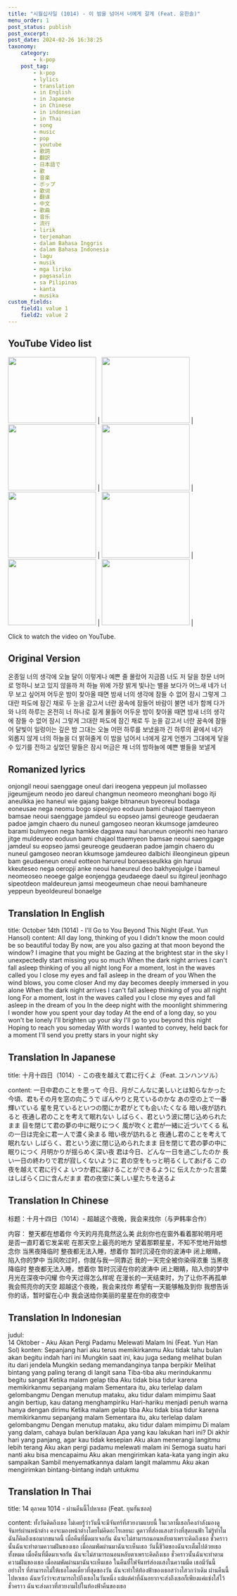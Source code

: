 ```yaml
---
title: "시월십사일 (1014) - 이 밤을 넘어서 너에게 갈게 (Feat. 윤한솔)"
menu_order: 1
post_status: publish
post_excerpt: 
post_date: 2024-02-26 16:38:25
taxonomy:
    category:
        - k-pop
    post_tag:
        - k-pop
        - lylics
        - translation
        - in English
        - in Japanese
        - in Chinese
        - in indonesian
        - in Thai
        - song
        - music
        - pop
        - youtube
        - 歌詞
        - 翻訳
        - 日本語で
        - 歌
        - 音楽
        - ポップ
        - 歌词
        - 翻译
        - 中文
        - 歌曲
        - 音乐
        - 流行
        - lirik
        - terjemahan
        - dalam Bahasa Inggris
        - dalam Bahasa Indonesia
        - lagu
        - musik
        - mga liriko
        - pagsasalin
        - sa Pilipinas
        - kanta
        - musika
custom_fields:
    field1: value 1
    field2: value 2
---
```


## YouTube Video list
 [<img src='http://img.youtube.com/vi/SmpDDSz_v04/0.jpg' width='200' height='150'>](https://youtu.be/SmpDDSz_v04) | [<img src='http://img.youtube.com/vi/wba28iA3Rtg/0.jpg' width='200' height='150'>](https://youtu.be/wba28iA3Rtg) | [<img src='http://img.youtube.com/vi/ZNLFjSF9F4A/0.jpg' width='200' height='150'>](https://youtu.be/ZNLFjSF9F4A) | [<img src='http://img.youtube.com/vi/TmWW0so-Msk/0.jpg' width='200' height='150'>](https://youtu.be/TmWW0so-Msk) | [<img src='http://img.youtube.com/vi/X-1oeFpbYPo/0.jpg' width='200' height='150'>](https://youtu.be/X-1oeFpbYPo) |
 [<img src='http://img.youtube.com/vi/OBYqArodyV8/0.jpg' width='200' height='150'>](https://youtu.be/OBYqArodyV8) | [<img src='http://img.youtube.com/vi/mtlcnCI8pA0/0.jpg' width='200' height='150'>](https://youtu.be/mtlcnCI8pA0) | [<img src='http://img.youtube.com/vi/qu_4_1LCMZg/0.jpg' width='200' height='150'>](https://youtu.be/qu_4_1LCMZg) |

Click to watch the video on YouTube.
## Original Version
온종일 너의 생각에 
오늘 달이 이렇게나 예쁜 줄 몰랐어 
지금쯤 너도 저 달을 창문 너머로 
멍하니 보고 있지 않을까 
저 하늘 위에 가장 밝게 빛나는 
별을 보다가 어느새 네가 너무 보고 싶어져 
어두운 밤이 찾아올 때면 
밤새 너의 생각에 잠들 수 없어 
잠시 그렇게 그대란 파도에 잠긴 채로 
두 눈을 감고서 너란 꿈속에 잠들어 
바람이 불면 네가 함께 다가와 
나의 하루는 온전히 너 하나로 짙게 물들어 
어두운 밤이 찾아올 때면 
밤새 너의 생각에 잠들 수 없어 
잠시 그렇게 그대란 파도에 잠긴 채로 
두 눈을 감고서 너란 꿈속에 잠들어 
달빛이 일렁이는 깊은 밤 
그대는 오늘 어떤 하루를 보냈을까 
긴 하루의 끝에서 네가 외롭지 않게 
너의 하늘을 더 밝혀줄게 
이 밤을 넘어서 너에게 갈게 
언젠가 그대에게 닿을 수 있기를 
전하고 싶었던 말들은 잠시 머금은 채 
너의 밤하늘에 예쁜 별들을 보낼게 



## Romanized lyrics
onjongil neoui saenggage 
oneul dari ireogena yeppeun jul mollasseo 
jigeumjjeum neodo jeo dareul changmun neomeoro 
meonghani bogo itji aneulkka 
jeo haneul wie gajang bakge bitnaneun 
byeoreul bodaga eoneusae nega neomu bogo sipeojyeo 
eoduun bami chajaol ttaemyeon 
bamsae neoui saenggage jamdeul su eopseo 
jamsi geureoge geudaeran padoe jamgin chaero 
du nuneul gamgoseo neoran kkumsoge jamdeureo 
barami bulmyeon nega hamkke dagawa 
naui haruneun onjeonhi neo hanaro jitge muldeureo 
eoduun bami chajaol ttaemyeon 
bamsae neoui saenggage jamdeul su eopseo 
jamsi geureoge geudaeran padoe jamgin chaero 
du nuneul gamgoseo neoran kkumsoge jamdeureo 
dalbichi illeongineun gipeun bam 
geudaeneun oneul eotteon harureul bonaesseulkka 
gin haruui kkeuteseo nega oeropji anke 
neoui haneureul deo bakhyeojulge 
i bameul neomeoseo neoege galge 
eonjengga geudaeege daeul su itgireul 
jeonhago sipeotdeon maldeureun jamsi meogeumeun chae 
neoui bamhaneure yeppeun byeoldeureul bonaelge 



## Translation In English
title: October 14th (1014) - I'll Go to You Beyond This Night (Feat. Yun Hansol)
content:
All day long, thinking of you
I didn't know the moon could be so beautiful today
By now, are you also gazing at that moon beyond the window?
I imagine that you might be
Gazing at the brightest star in the sky
I unexpectedly start missing you so much
When the dark night arrives
I can't fall asleep thinking of you all night long
For a moment, lost in the waves called you
I close my eyes and fall asleep in the dream of you
When the wind blows, you come closer
And my day becomes deeply immersed in you alone
When the dark night arrives
I can't fall asleep thinking of you all night long
For a moment, lost in the waves called you
I close my eyes and fall asleep in the dream of you
In the deep night with the moonlight shimmering
I wonder how you spent your day today
At the end of a long day, so you won't be lonely
I'll brighten up your sky
I'll go to you beyond this night
Hoping to reach you someday
With words I wanted to convey, held back for a moment
I'll send you pretty stars in your night sky


## Translation In Japanese
title: 
十月十四日（1014）- この夜を越えて君に行くよ（Feat. ユンハンソル）

content:
一日中君のことを思って
今日、月がこんなに美しいとは知らなかった
今頃、君もその月を窓の向こうで
ぼんやりと見ているのかな
あの空の上で一番輝いている
星を見ているといつの間にか君がとても会いたくなる
暗い夜が訪れると
夜通し君のことを考えて眠れない
しばらく、君という波に閉じ込められたまま
目を閉じて君の夢の中に眠りにつく
風が吹くと君が一緒に近づいてくる
私の一日は完全に君一人で濃く染まる
暗い夜が訪れると
夜通し君のことを考えて眠れない
しばらく、君という波に閉じ込められたまま
目を閉じて君の夢の中に眠りにつく
月明かりが揺らめく深い夜
君は今日、どんな一日を過ごしたのか
長い一日の終わりで君が寂しくないように
君の空をもっと明るくしてあげる
この夜を越えて君に行くよ
いつか君に届けることができるように
伝えたかった言葉はしばらく口に含んだまま
君の夜空に美しい星たちを送るよ
## Translation In Chinese
标题：十月十四日（1014）- 超越这个夜晚，我会来找你（与尹韩率合作）

内容：
整天都在想着你
今天的月亮竟然这么美
此刻你也在窗外看着那轮明月吧
是否一直盯着它发呆呢
在那天空上最亮的地方
望着那颗星星，不知不觉地开始想念你
当黑夜降临时
整夜都无法入睡，想着你
暂时沉浸在你的波涛中
闭上眼睛，陷入你的梦中
当风吹过时，你就与我一同靠近
我的一天完全被你染得浓重
当黑夜降临时
整夜都无法入睡，想着你
暂时沉浸在你的波涛中
闭上眼睛，陷入你的梦中
月光在深夜中闪耀
你今天过得怎么样呢
在漫长的一天结束时，为了让你不再孤单
我会照亮你的天空
超越这个夜晚，我会来找你
希望有一天能够触及到你
我想告诉你的话，暂时留在心中
我会送给你美丽的星星在你的夜空中
## Translation In Indonesian
judul:  
14 Oktober - Aku Akan Pergi Padamu Melewati Malam Ini (Feat. Yun Han Sol)
konten: 
Sepanjang hari aku terus memikirkanmu
Aku tidak tahu bulan akan begitu indah hari ini
Mungkin saat ini, kau juga sedang melihat bulan itu dari jendela
Mungkin sedang memandanginya tanpa berpikir
Melihat bintang yang paling terang di langit sana
Tiba-tiba aku merindukanmu begitu sangat
Ketika malam gelap tiba
Aku tidak bisa tidur karena memikirkanmu sepanjang malam
Sementara itu, aku terlelap dalam gelombangmu
Dengan menutup mataku, aku tidur dalam mimpimu
Saat angin bertiup, kau datang menghampiriku
Hari-hariku menjadi penuh warna hanya dengan dirimu
Ketika malam gelap tiba
Aku tidak bisa tidur karena memikirkanmu sepanjang malam
Sementara itu, aku terlelap dalam gelombangmu
Dengan menutup mataku, aku tidur dalam mimpimu
Di malam yang dalam, cahaya bulan berkilauan
Apa yang kau lakukan hari ini?
Di akhir hari yang panjang, agar kau tidak kesepian
Aku akan menerangi langitmu lebih terang
Aku akan pergi padamu melewati malam ini
Semoga suatu hari nanti aku bisa mencapaimu
Aku akan mengirimkan kata-kata yang ingin aku sampaikan
Sambil menyematkannya dalam langit malammu
Aku akan mengirimkan bintang-bintang indah untukmu
## Translation In Thai
title: 
14 ตุลาคม 1014 - ผ่านคืนนี้ไปหาเธอ (Feat. ยุนฮันซอล)

content: 
ทั้งวันคิดถึงเธอ
ไม่เคยรู้ว่าวันนี้จะมีจันทร์ที่สวยงามแบบนี้
ในเวลานี้เธอก็คงกำลังมองดูจันทร์ผ่านหน้าต่าง
คงจะมองหน้าต่างโดยไม่คิดอะไรเลยนะ
ดูดาวที่ส่องแสงสว่างที่สุดบนฟ้า
ไม่รู้ทำไมฉันก็คิดถึงเธอมากขนาดนี้
เมื่อคืนที่มืดมาเจอกัน
ฉันจะไม่สามารถนอนหลับตาเพราะคิดถึงเธอ
ชั่วคราวนั้นฉันจะทำตามความฝันของเธอ
เมื่อลมพัดผ่านมาฉันจะเห็นเธอ
วันนี้ชีวิตของฉันจะเต็มไปด้วยเธอทั้งหมด
เมื่อคืนที่มืดมาเจอกัน
ฉันจะไม่สามารถนอนหลับตาเพราะคิดถึงเธอ
ชั่วคราวนั้นฉันจะทำตามความฝันของเธอ
เมื่อลมพัดผ่านมาฉันจะเห็นเธอ
ในคืนที่ไฟจันทร์ส่องแสงในความมืด
เธอมีวันนี้อย่างไร
ที่สามารถไม่ให้เธอโดดเดี่ยวที่สุดของวัน
ฉันจะทำให้ท้องฟ้าของเธอสว่างไสวกว่าเดิม
ผ่านคืนนี้ไปหาเธอ
ฉันหวังว่าจะสามารถไปถึงเธอในวันหนึ่ง
แม้แต่คำที่ฉันอยากจะส่งถึงเธอก็เพียงแค่แช่งใส่ไว้ชั่วคราว
ฉันจะส่งดาวที่สวยงามไปในท้องฟ้าคืนของเธอ

